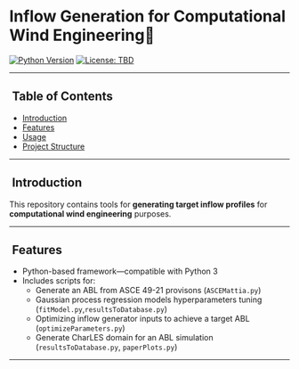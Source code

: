 # Inflow Generation for Computational Wind Engineering🚀

[![Python Version](https://img.shields.io/badge/python-3.x-blue)](https://www.python.org/)
[![License: TBD](https://img.shields.io/badge/license-TBD-lightgrey)](LICENSE)

---

## ​ Table of Contents

- [Introduction](#introduction)  
- [Features](#features)
- [Usage](#usage)  
- [Project Structure](#project-structure)

---

## ​ Introduction

This repository contains tools for **generating target inflow profiles** for **computational wind engineering** purposes.

---

## ​ Features

- Python-based framework—compatible with Python 3  
- Includes scripts for:
  - Generate an ABL from ASCE 49-21 provisons (`ASCEMattia.py`)
  - Gaussian process regression models hyperparameters tuning (`fitModel.py`,`resultsToDatabase.py`)
  - Optimizing inflow generator inputs to achieve a target ABL (`optimizeParameters.py`)
  - Generate CharLES domain for an ABL simulation  (`resultsToDatabase.py`, `paperPlots.py`)

---
